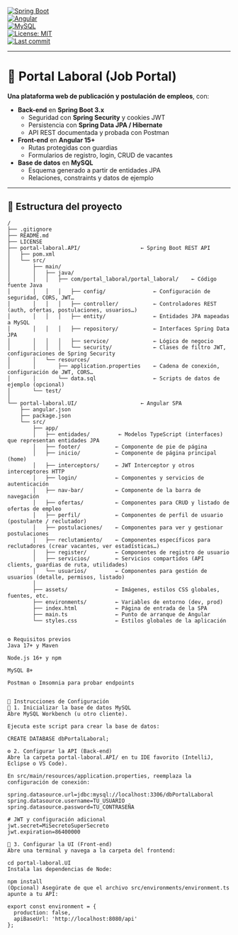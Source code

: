 <!-- ============================================== -->
<!--      B E A U T I F U L   R E A D M E          -->
<!-- ============================================== -->

<!-- Badges -->
[![Spring Boot](https://img.shields.io/badge/Spring%20Boot-3.0-brightgreen.svg)](https://spring.io/projects/spring-boot)  
[![Angular](https://img.shields.io/badge/Angular-15-red.svg)](https://angular.io/)  
[![MySQL](https://img.shields.io/badge/MySQL-8.0-blue.svg)](https://www.mysql.com/)  
[![License: MIT](https://img.shields.io/badge/License-MIT-green.svg)](LICENSE)  
[![Last commit](https://img.shields.io/github/last-commit/Reedsy2407/portal_laboral.svg)](https://github.com/Reedsy2407/portal_laboral/commits/main)  

---

# 📌 Portal Laboral (Job Portal)

**Una plataforma web de publicación y postulación de empleos**, con:

- **Back-end** en **Spring Boot 3.x**  
  - Seguridad con **Spring Security** y cookies JWT  
  - Persistencia con **Spring Data JPA / Hibernate**  
  - API REST documentada y probada con Postman  
- **Front-end** en **Angular 15+**  
  - Rutas protegidas con guardias  
  - Formularios de registro, login, CRUD de vacantes  
- **Base de datos** en **MySQL**  
  - Esquema generado a partir de entidades JPA  
  - Relaciones, constraints y datos de ejemplo  

---

## 📂 Estructura del proyecto

```text
/
├── .gitignore
├── README.md
├── LICENSE
├── portal-laboral.API/                   ← Spring Boot REST API
│   ├── pom.xml
│   └── src/
│       ├── main/
│       │   ├── java/
│       │   │   ├── com/portal_laboral/portal_laboral/    ← Código fuente Java
│       │   │   │   ├── config/               ← Configuración de seguridad, CORS, JWT…
│       │   │   │   ├── controller/           ← Controladores REST (auth, ofertas, postulaciones, usuarios…)
│       │   │   │   ├── entity/               ← Entidades JPA mapeadas a MySQL
│       │   │   │   ├── repository/           ← Interfaces Spring Data JPA
│       │   │   │   ├── service/              ← Lógica de negocio
│       │   │   │   └── security/             ← Clases de filtro JWT, configuraciones de Spring Security
│       │   └── resources/
│       │       ├── application.properties    ← Cadena de conexión, configuración de JWT, CORS…
│       │       └── data.sql                  ← Scripts de datos de ejemplo (opcional)
│       └── test/
│
└── portal-laboral.UI/                    ← Angular SPA
    ├── angular.json
    ├── package.json
    └── src/
        ├── app/
        │   ├── entidades/         ← Modelos TypeScript (interfaces) que representan entidades JPA
        │   ├── footer/           ← Componente de pie de página
        │   ├── inicio/           ← Componente de página principal (home)
        │   ├── interceptors/     ← JWT Interceptor y otros interceptores HTTP
        │   ├── login/            ← Componentes y servicios de autenticación
        │   ├── nav-bar/          ← Componente de la barra de navegación
        │   ├── ofertas/          ← Componentes para CRUD y listado de ofertas de empleo
        │   ├── perfil/           ← Componentes de perfil de usuario (postulante / reclutador)
        │   ├── postulaciones/    ← Componentes para ver y gestionar postulaciones
        │   ├── reclutamiento/    ← Componentes específicos para reclutadores (crear vacantes, ver estadísticas…)
        │   ├── register/         ← Componentes de registro de usuario
        │   ├── servicios/        ← Servicios compartidos (API clients, guardias de ruta, utilidades)
        │   └── usuarios/         ← Componentes para gestión de usuarios (detalle, permisos, listado)
        │
        ├── assets/               ← Imágenes, estilos CSS globales, fuentes, etc.
        ├── environments/         ← Variables de entorno (dev, prod)
        ├── index.html            ← Página de entrada de la SPA
        ├── main.ts               ← Punto de arranque de Angular
        └── styles.css            ← Estilos globales de la aplicación


⚙️ Requisitos previos
Java 17+ y Maven

Node.js 16+ y npm

MySQL 8+

Postman o Imsomnia para probar endpoints


🚀 Instrucciones de Configuración
📁 1. Inicializar la base de datos MySQL
Abre MySQL Workbench (u otro cliente).

Ejecuta este script para crear la base de datos:

CREATE DATABASE dbPortalLaboral;

⚙️ 2. Configurar la API (Back-end)
Abre la carpeta portal-laboral.API/ en tu IDE favorito (IntelliJ, Eclipse o VS Code).

En src/main/resources/application.properties, reemplaza la configuración de conexión:

spring.datasource.url=jdbc:mysql://localhost:3306/dbPortalLaboral
spring.datasource.username=TU_USUARIO
spring.datasource.password=TU_CONTRASEÑA

# JWT y configuración adicional
jwt.secret=MiSecretoSuperSecreto
jwt.expiration=86400000

🧩 3. Configurar la UI (Front-end)
Abre una terminal y navega a la carpeta del frontend:

cd portal-laboral.UI
Instala las dependencias de Node:

npm install
(Opcional) Asegúrate de que el archivo src/environments/environment.ts apunte a tu API:

export const environment = {
  production: false,
  apiBaseUrl: 'http://localhost:8080/api'
};
